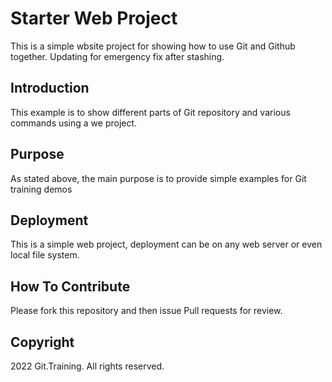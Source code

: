 # Starter Web Project

This is a simple wbsite project for showing how to use Git and Github together. Updating for emergency fix after stashing.

## Introduction

This example is to show different parts of Git repository and various commands using a we project.

## Purpose

As stated above, the main purpose is to provide simple examples for Git training demos

## Deployment

This is a simple web project, deployment can be on any web server or even local file system.

## How To Contribute

Please fork this repository and then issue Pull requests for review.

## Copyright 

2022 Git.Training. All rights reserved.